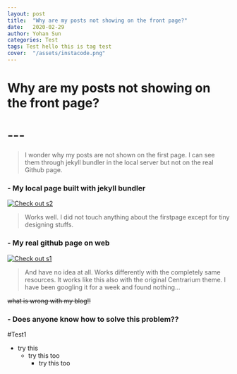 ```yaml
---
layout: post
title:  "Why are my posts not showing on the front page?"
date:   2020-02-29
author: Yohan Sun
categories: Test
tags: Test hello this is tag test
cover:  "/assets/instacode.png"
---
```


# Why are my posts not showing on the front page?
# ---

> I wonder why my posts are not shown on the first page. I can see them through jekyll bundler in the local server but not on the real Github page.  

### - My local page built with jekyll bundler



<a href="//syh39.github.io/assets/images/s2.jpg" data-lightbox="s2" data-title="s2">
  <img src="//syh39.github.io/assets/images/s2.jpg" title="Check out s2">
</a>


> Works well. I did not touch anything about the firstpage except for tiny designing stuffs.


### - My real github page on web



<a href="//syh39.github.io/assets/images/s1.jpg" data-lightbox="s1" data-title="s1">
  <img src="//syh39.github.io/assets/images/s1.jpg" title="Check out s1">
</a>


> And have no idea at all. Works differently with the completely same resources. It works like this also with the original Centrarium theme. I have been googling it for a week and found nothing...


~~what is wrong with my blog!!~~ 

### - Does anyone know how to solve this problem??

#Test1
* try this
  - try this too
    + try this too
